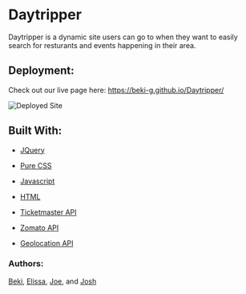 # Daytripper

Daytripper is a dynamic site users can go to when they want to easily search for resturants and events happening in their area.

## Deployment:

Check out our live page here: https://beki-g.github.io/Daytripper/

![Deployed Site](./Assets/images/Landing_Page.gif)

## Built With:

* [JQuery](https://jquery.com/)

* [Pure CSS](https://purecss.io/)

* [Javascript](https://www.javascript.com/)

* [HTML](https://html.com/)

* [Ticketmaster API](https://developer.ticketmaster.com/products-and-docs/apis/getting-started/)

* [Zomato API](https://developers.zomato.com/api)

* [Geolocation API](https://developer.mozilla.org/en-US/docs/Web/API/Geolocation_API)

### Authors:

[Beki](https://github.com/Beki-G), [Elissa](https://github.com/elissasimons/), [Joe](https://github.com/joemengis), and [Josh](https://github.com/Jmnblnk54)


  
